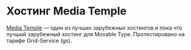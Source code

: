 # Хостинг Media Temple

[Media Temple](http://go.movable-type.ru/media-temple) — один из лучших зарубежных хостингов и пока что лучший зарубежный хостинг для Movable Type. Протестировано на тарифе Grid-Service (gs).

